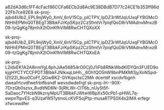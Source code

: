 a82dA3d6c1FF4cFacf86CCFa6ECb2d8Ac9E38DBdB7D77c24CE1b353ff86d22Fb7ce92E8
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

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

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
dcertdf
xscdvfbgnh
dweafrtcvdfwefrbtfbsndf
wevsdwdefrgt
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
erfegr
xfwcewdfer
